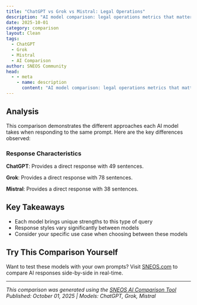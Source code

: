 ```yaml
---
title: "ChatGPT vs Grok vs Mistral: Legal Operations"
description: "AI model comparison: legal operations metrics that matter..."
date: 2025-10-01
category: comparison
layout: Clean
tags:
  - ChatGPT
  - Grok
  - Mistral
  - AI Comparison
author: SNEOS Community
head:
  - - meta
    - name: description
      content: "AI model comparison: legal operations metrics that matter..."
---
```


<ChatComparison
  title="ChatGPT vs Grok vs Mistral: Legal Operations"
  prompt="legal operations metrics that matter"
  :responses='{
    "ChatGPT": "Legal operations metrics that matter are key performance indicators (KPIs) and data points that help legal departments measure efficiency, effectiveness, and value delivery. These metrics enable legal ops teams to optimize processes, control costs, and demonstrate the impact of legal services on the organization. Here are some important legal operations metrics to consider:\n\n### 1. **Matter Management Metrics**\n- **Number of Matters Opened/Closed:** Tracks workload and throughput.\n- **Cycle Time / Matter Duration:** Average time to resolve a matter.\n- **Matter Type Breakdown:** Distribution of matters by type (e.g., contracts, disputes).\n- **Matter Status:** Percentage of matters on track vs. delayed.\n\n### 2. **Legal Spend and Budget Metrics**\n- **Total Legal Spend:** Overall spend on legal services.\n- **Spend by Category:** Internal vs. external, by practice area or vendor.\n- **Budget Variance:** Actual spend vs. budgeted amount.\n- **Outside Counsel Spend:** Fees paid to external law firms.\n- **Cost per Matter:** Average cost incurred per matter.\n\n### 3. **Outside Counsel Management**\n- **Outside Counsel Rate Compliance:** Percentage of invoices that comply with agreed rates.\n- **Invoice Cycle Time:** Time from invoice receipt to payment.\n- **Invoice Accuracy:** Number or percentage of invoice errors or disputes.\n- **Preferred Vendor Utilization:** Percentage of spend with preferred or approved firms.\n\n### 4. **Contract Management Metrics**\n- **Contract Cycle Time:** From request to execution.\n- **Number of Contracts Executed:** Volume processed in a period.\n- **Contract Renewal Rates:** Percentage of contracts renewed on time.\n- **Contract Risk Assessment:** Percentage of contracts flagged with high-risk clauses.\n\n### 5. **Compliance and Risk Metrics**\n- **Compliance Incident Count:** Number of regulatory or policy violations.\n- **Legal Risk Exposure:** Number of open risk matters or assessments.\n- **Training Completion Rates:** Percentage of legal/compliance training completed by employees.\n\n### 6. **Operational Efficiency Metrics**\n- **Self-Service Utilization:** Usage rate of legal self-help tools or resources.\n- **Automation Impact:** Number of automated processes and related time/cost savings.\n- **Cycle Time Reduction:** Improvements achieved through process enhancements.\n\n### 7. **Team Performance and Productivity**\n- **Workload Distribution:** Balance of cases among legal team members.\n- **Employee Utilization Rates:** Percentage of billable or productive hours.\n- **Training and Development Hours:** Investment in team capability building.\n\n### 8. **Client Satisfaction**\n- **Internal Client Satisfaction Scores:** Feedback from business units on legal services.\n- **Response Time:** Average time to respond to internal client inquiries.\n\n---\n\n### Why These Metrics Matter\n- **Cost Control:** Helps manage and forecast legal expenses.\n- **Process Improvement:** Identifies bottlenecks and areas for automation.\n- **Risk Management:** Tracks exposures and ensures compliance.\n- **Value Demonstration:** Shows how legal ops contributes to business goals.\n- **Strategic Planning:** Supports data-driven decision-making for resource allocation.\n\n---\n\nIf you want, I can help you design a dashboard or template to track these metrics effectively.",
    "Grok": "Legal operations metrics are critical for measuring the efficiency, effectiveness, and value of a legal department or team within an organization. These metrics help in optimizing processes, managing costs, and aligning legal services with business goals. Below are some key legal operations metrics that matter, categorized by focus areas, along with explanations of why they are important:\n\n### 1. **Financial Metrics**\nThese metrics focus on cost management and budget alignment.\n- **Legal Spend (Internal and External):** Tracks total legal spending, including internal costs (salaries, overhead) and external costs (outside counsel fees, vendor costs). This helps assess budget adherence and identify cost-saving opportunities.\n- **Cost per Matter:** Measures the average cost associated with resolving a specific legal matter or case. It helps in identifying inefficient processes or high-cost areas.\n- **Budget Variance:** Compares actual legal spend against the allocated budget to ensure financial discipline and predict future spending needs.\n- **Outside Counsel Spend as a Percentage of Total Legal Spend:** Evaluates reliance on external legal services versus in-house resources to optimize cost structures.\n\n**Why it matters:** Legal departments are often seen as cost centers; demonstrating control over finances builds credibility and aligns legal with broader business objectives.\n\n### 2. **Efficiency and Productivity Metrics**\nThese metrics assess how effectively the legal team operates.\n- **Matter Cycle Time:** Measures the average time taken to resolve legal matters (e.g., contracts, litigation). Shorter cycle times can indicate streamlined processes.\n- **Workload Distribution:** Tracks the number of matters or tasks per attorney or team to ensure balanced workloads and prevent burnout.\n- **Contract Turnaround Time:** Measures the time taken from contract request to execution. This is crucial for supporting business agility.\n- **Automation Utilization Rate:** Tracks the usage of legal tech tools (e.g., document management systems, e-discovery tools) to gauge adoption and efficiency gains.\n\n**Why it matters:** Efficiency metrics highlight bottlenecks, improve resource allocation, and demonstrate the legal team\u2019s ability to support the organization\u2019s pace.\n\n### 3. **Risk and Compliance Metrics**\nThese metrics focus on managing legal risks and ensuring regulatory adherence.\n- **Compliance Violations:** Tracks the number of regulatory or policy breaches to assess the effectiveness of compliance programs.\n- **Risk Assessment Completion Rate:** Measures the percentage of identified risks that have been assessed and mitigated within a given timeframe.\n- **Litigation Outcomes:** Analyzes win/loss rates or settlement outcomes to evaluate the effectiveness of litigation strategies and risk management.\n\n**Why it matters:** Proactively managing risk protects the organization from financial and reputational damage, and metrics provide evidence of due diligence.\n\n### 4. **Client Satisfaction and Business Alignment Metrics**\nThese metrics gauge how well legal services meet internal and external stakeholder needs.\n- **Internal Client Satisfaction Scores:** Gathers feedback from business units via surveys to measure the perceived value and responsiveness of the legal team.\n- **Service Level Agreement (SLA) Compliance:** Tracks adherence to agreed-upon response times or deliverable deadlines for internal clients.\n- **Strategic Contribution:** Measures the legal team\u2019s involvement in high-impact business decisions (e.g., M\u0026A, product launches) to demonstrate alignment with business goals.\n\n**Why it matters:** Legal teams must be seen as business enablers, not just risk mitigators. High satisfaction and alignment scores prove their value to the organization.\n\n### 5. **Technology and Innovation Metrics**\nThese metrics evaluate the adoption and impact of legal technology and process improvements.\n- **Technology ROI (Return on Investment):** Assesses the cost-benefit of legal tech implementations (e.g., contract management software, AI tools).\n- **Process Improvement Impact:** Measures time or cost savings from process optimizations (e.g., standardizing templates, reducing manual tasks).\n- **E-Discovery Costs and Efficiency:** Tracks costs and time spent on e-discovery processes to identify opportunities for automation or outsourcing.\n\n**Why it matters:** Legal operations increasingly rely on technology to drive efficiency and scalability. Metrics justify tech investments and encourage innovation.\n\n### 6. **Diversity, Equity, and Inclusion (DEI) Metrics**\nThese metrics focus on fostering a diverse and inclusive legal team.\n- **Diversity in Hiring:** Tracks the demographic composition of new hires or promotions within the legal team.\n- **Outside Counsel Diversity:** Measures the diversity of external law firms or attorneys engaged by the organization.\n- **Inclusion Survey Results:** Captures employee feedback on workplace culture and inclusion within the legal department.\n\n**Why it matters:** DEI metrics ensure the legal team reflects organizational values, fosters innovation through diverse perspectives, and meets stakeholder expectations.\n\n### 7. **Matter and Portfolio Management Metrics**\nThese metrics provide insight into the legal team\u2019s workload and performance across different types of matters.\n- **Matter Volume by Type:** Tracks the number of matters (e.g., litigation, contracts, IP) handled over a period to identify trends and resource needs.\n- **Resolution Rate:** Measures the percentage of matters resolved within a specific timeframe to gauge effectiveness.\n- **Backlog of Matters:** Monitors unresolved or pending matters to identify delays or capacity issues.\n\n**Why it matters:** These metrics help in prioritizing workloads, forecasting needs, and ensuring timely delivery of legal support.\n\n### Best Practices for Implementing Legal Operations Metrics\n- **Align Metrics with Business Goals:** Choose metrics that reflect organizational priorities (e.g., cost control, risk management, innovation).\n- **Use Technology for Data Collection:** Leverage legal management software (e.g., Matter Management Systems, CLM tools) to automate data collection and reporting.\n- **Set Baselines and Benchmarks:** Establish current performance levels and compare them against industry standards (e.g., ACC Legal Operations Maturity Model).\n- **Communicate Results Effectively:** Share insights with stakeholders through dashboards or reports to demonstrate value and drive continuous improvement.\n- **Review and Adapt:** Regularly reassess the relevance of metrics as business needs and legal operations evolve.\n\n### Conclusion\nThe legal operations metrics that matter most depend on the specific goals and challenges of your organization. A balanced approach\u2014covering financial performance, efficiency, risk management, stakeholder satisfaction, and innovation\u2014ensures a comprehensive view of the legal team\u2019s impact. By focusing on actionable, data-driven insights, legal operations leaders can optimize processes, reduce costs, and position the legal department as a strategic partner in the business.",
    "Mistral": "Legal operations metrics are crucial for measuring the efficiency, effectiveness, and overall performance of a legal department. Here are some key metrics that matter:\n\n1. **Cost Metrics:**\n   - **Total Legal Spend:** The overall cost of the legal department, including in-house and external spend.\n   - **Spend by Matter Type:** Tracking spend by different types of legal matters (e.g., litigation, contracts, compliance).\n   - **Spend by Law Firm:** Monitoring expenditure on each external law firm.\n   - **Cost per Matter:** The average cost of handling a single legal matter.\n\n2. **Efficiency Metrics:**\n   - **Matter Cycle Time:** The average time taken to resolve a legal matter.\n   - **Timekeeper Leverage:** The ratio of junior to senior legal professionals working on matters.\n   - **Billing Rates:** The hourly rates charged by external law firms.\n   - **Alternative Fee Arrangements (AFAs):** The percentage of matters handled under AFAs versus hourly billing.\n\n3. **Workload and Productivity Metrics:**\n   - **Matter Volume:** The total number of legal matters handled by the department.\n   - **Matters per Attorney:** The average number of matters handled by each in-house attorney.\n   - **Hours per Matter:** The average number of hours spent on a single matter.\n   - **Utilization Rate:** The percentage of an attorney\u0027s time spent on billable work.\n\n4. **Risk and Compliance Metrics:**\n   - **Litigation Outcomes:** The results of litigation cases, including wins, losses, and settlements.\n   - **Compliance Incidents:** The number of compliance-related issues or breaches.\n   - **Contract Review Time:** The average time taken to review and approve contracts.\n   - **Regulatory Filings:** The number of regulatory filings made and their timeliness.\n\n5. **Quality and Satisfaction Metrics:**\n   - **Client Satisfaction:** Feedback from internal clients regarding the legal department\u0027s services.\n   - **Matter Outcomes:** The success rate of legal matters, including settlements, judgments, and other resolutions.\n   - **Error Rates:** The frequency of errors or issues in legal work.\n   - **Employee Engagement:** The satisfaction and engagement levels of legal department staff.\n\n6. **Technology and Innovation Metrics:**\n   - **Technology Adoption:** The usage rates of legal technology tools.\n   - **Automation Rates:** The percentage of legal tasks that are automated.\n   - **Data Security:** The number of data breaches or security incidents.\n   - **Innovation Projects:** The number and impact of innovation initiatives within the legal department.\n\n7. **Diversity, Equity, and Inclusion (DEI) Metrics:**\n   - **Diverse Supplier Spend:** The percentage of legal spend allocated to diverse suppliers.\n   - **Diverse Talent Representation:** The diversity of the legal department\u0027s workforce.\n   - **DEI Initiatives:** The number and impact of DEI programs and initiatives.\n\nBy tracking these metrics, legal departments can gain valuable insights into their performance, identify areas for improvement, and make data-driven decisions to enhance their operations."
  }'
  published-date="21:44"
/>

## Analysis

This comparison demonstrates the different approaches each AI model takes when responding to the same prompt. Here are the key differences observed:

### Response Characteristics

**ChatGPT**: Provides a direct response with 49 sentences. 

**Grok**: Provides a direct response with 78 sentences. 

**Mistral**: Provides a direct response with 38 sentences. 

## Key Takeaways

- Each model brings unique strengths to this type of query
- Response styles vary significantly between models
- Consider your specific use case when choosing between these models

## Try This Comparison Yourself

Want to test these models with your own prompts? Visit [SNEOS.com](https://sneos.com) to compare AI responses side-by-side in real-time.

---

*This comparison was generated using the [SNEOS AI Comparison Tool](https://sneos.com)*
*Published: October 01, 2025 | Models: ChatGPT, Grok, Mistral*
